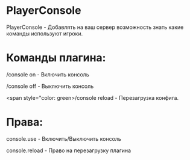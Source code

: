 # PlayerConsole
PlayerConsole - Добавлять на ваш сервер возможность знать какие команды используют игроки.

# Команды плагина:

/console on - Включить консоль

/console off - Выключить консоль

<span style="color: green>/console reload - Перезагрузка конфига. </span>


# Права:
console.use - Включить/Выключить консоль

console.reload - Право на перезагрузку плагина
